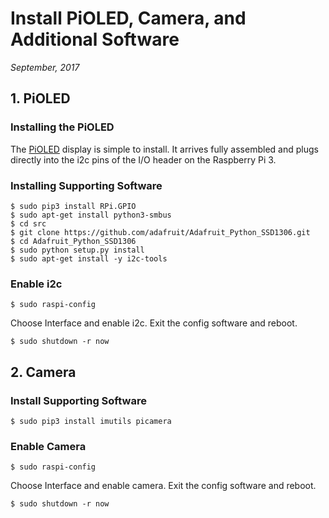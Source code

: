 # Install PiOLED, Camera, and Additional Software

*September, 2017*

## 1. PiOLED

### Installing the PiOLED

The [PiOLED](https://www.adafruit.com/product/3527) display is simple to install.  It arrives fully assembled and plugs directly into the i2c pins of the I/O header on the Raspberry Pi 3.

### Installing Supporting Software
```
$ sudo pip3 install RPi.GPIO
$ sudo apt-get install python3-smbus
$ cd src
$ git clone https://github.com/adafruit/Adafruit_Python_SSD1306.git
$ cd Adafruit_Python_SSD1306
$ sudo python setup.py install
$ sudo apt-get install -y i2c-tools
```

### Enable i2c
```
$ sudo raspi-config
```

Choose Interface and enable i2c.  Exit the config software and reboot.
```
$ sudo shutdown -r now
```

## 2. Camera

### Install Supporting Software

```
$ sudo pip3 install imutils picamera
```

### Enable Camera
```
$ sudo raspi-config
```

Choose Interface and enable camera.  Exit the config software and reboot.
```
$ sudo shutdown -r now
```
